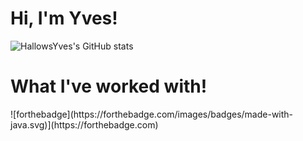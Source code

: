 <h1>Hi, I'm Yves!</h1> 

![HallowsYves's GitHub stats](https://github-readme-stats.vercel.app/api?username=HallowsYves&show_icons=true&theme=gruvbox&hide_border=true)

<h1> What I've worked with! </h1>
![forthebadge](https://forthebadge.com/images/badges/made-with-java.svg)](https://forthebadge.com)
